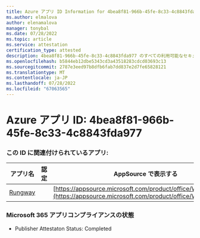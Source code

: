 ```yaml
---
title: Azure アプリ ID Information for 4bea8f81-966b-45fe-8c33-4c8843fda977
ms.author: elmalova
author: elenamalova
manager: tonybal
ms.date: 07/28/2022
ms.topic: article
ms.service: attestation
certification_type: attested
description: 4bea8f81-966b-45fe-8c33-4c8843fda977 のすべての利用可能なセキュリティとコンプライアンス情報。
ms.openlocfilehash: b5844eb12dbe5343cd3a43518283cdcd03693c13
ms.sourcegitcommit: 2787e3eed97b8dfb6fab7dd837e2d7fe65828121
ms.translationtype: MT
ms.contentlocale: ja-JP
ms.lasthandoff: 07/28/2022
ms.locfileid: "67063565"
---
```

# <a name="azure-app-id-4bea8f81-966b-45fe-8c33-4c8843fda977"></a>Azure アプリ ID: 4bea8f81-966b-45fe-8c33-4c8843fda977


### <a name="apps-associated-with-this-id"></a>この ID に関連付けられているアプリ:
| **アプリ名** | **認定** | **AppSource で表示する** |
|--------------|---------------|-----------------------|
| [Rungway](../forward/WA200004123.md) |  | [https://appsource.microsoft.com/product/office/WA200004123](https://appsource.microsoft.com/product/office/WA200004123) |

### <a name="microsoft-365-app-compliance-status"></a>Microsoft 365 アプリコンプライアンスの状態
- Publisher Attestaton Status: Completed
